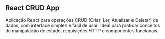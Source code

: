 ## React CRUD App

Aplicação React para operações CRUD (Criar, Ler, Atualizar e Deletar) de dados, com interface simples e fácil de usar. Ideal para praticar conceitos de manipulação de estado, requisições HTTP e componentes funcionais.
